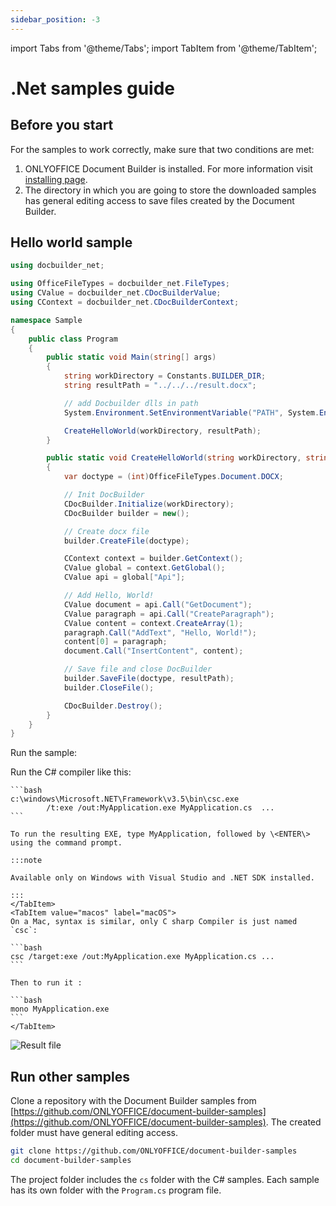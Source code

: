 ```yaml
---
sidebar_position: -3
---
```


import Tabs from '@theme/Tabs';
import TabItem from '@theme/TabItem';

# .Net samples guide

## Before you start

For the samples to work correctly, make sure that two conditions are met:

1. ONLYOFFICE Document Builder is installed. For more information visit [installing page](../get-started/installing.md).
2. The directory in which you are going to store the downloaded samples has general editing access to save files created by the Document Builder.

## Hello world sample

```cs
using docbuilder_net;

using OfficeFileTypes = docbuilder_net.FileTypes;
using CValue = docbuilder_net.CDocBuilderValue;
using CContext = docbuilder_net.CDocBuilderContext;

namespace Sample
{
    public class Program
    {
        public static void Main(string[] args)
        {
            string workDirectory = Constants.BUILDER_DIR;
            string resultPath = "../../../result.docx";

            // add Docbuilder dlls in path
            System.Environment.SetEnvironmentVariable("PATH", System.Environment.GetEnvironmentVariable("PATH") + ";" + workDirectory);

            CreateHelloWorld(workDirectory, resultPath);
        }

        public static void CreateHelloWorld(string workDirectory, string resultPath)
        {
            var doctype = (int)OfficeFileTypes.Document.DOCX;

            // Init DocBuilder
            CDocBuilder.Initialize(workDirectory);
            CDocBuilder builder = new();

            // Create docx file
            builder.CreateFile(doctype);

            CContext context = builder.GetContext();
            CValue global = context.GetGlobal();
            CValue api = global["Api"];

            // Add Hello, World!
            CValue document = api.Call("GetDocument");
            CValue paragraph = api.Call("CreateParagraph");
            CValue content = context.CreateArray(1);
            paragraph.Call("AddText", "Hello, World!");
            content[0] = paragraph;
            document.Call("InsertContent", content);

            // Save file and close DocBuilder
            builder.SaveFile(doctype, resultPath);
            builder.CloseFile();

            CDocBuilder.Destroy();
        }
    }
}
```

Run the sample:

<Tabs>
    <TabItem value="windows" label="Windows">
    Run the C# compiler like this:
    
    ```bash
    c:\windows\Microsoft.NET\Framework\v3.5\bin\csc.exe 
            /t:exe /out:MyApplication.exe MyApplication.cs  ...
    ```

    To run the resulting EXE, type MyApplication, followed by \<ENTER\> using the command prompt.

    :::note

    Available only on Windows with Visual Studio and .NET SDK installed.

    :::
    </TabItem>
    <TabItem value="macos" label="macOS">
    On a Mac, syntax is similar, only C sharp Compiler is just named `csc`:

    ```bash
    csc /target:exe /out:MyApplication.exe MyApplication.cs ...
    ```

    Then to run it :

    ```bash
    mono MyApplication.exe
    ```
    </TabItem>
</Tabs>

![Result file](/assets/images/docbuilder/cs-result-file.png)

## Run other samples

Clone a repository with the Document Builder samples from [https://github.com/ONLYOFFICE/document-builder-samples](https://github.com/ONLYOFFICE/document-builder-samples). The created folder must have general editing access.

```bash
git clone https://github.com/ONLYOFFICE/document-builder-samples
cd document-builder-samples
```

The project folder includes the `cs` folder with the C# samples. Each sample has its own folder with the `Program.cs` program file.
